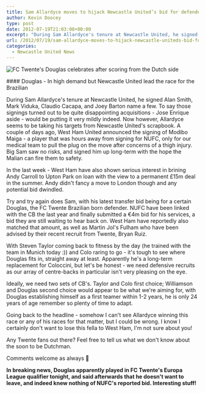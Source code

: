 ```yaml
---
title: Sam Allardyce moves to hijack Newcastle United’s bid for defender
author: Kevin Doocey
type: post
date: 2012-07-19T21:03:08+00:00
excerpt: "During Sam Allardyce's tenure at Newcastle United, he signed Alan Smith, Mark Viduka, Claudio Cacapa, and Joey Barton name a few. To say those signings turned out to be quite.."
url: /2012/07/19/sam-allardyce-moves-to-hijack-newcastle-uniteds-bid-for-defender/
categories:
  - Newcastle United News
---
```


![FC Twente's Douglas celebrates after scoring from the Dutch side](https://www.tynetime.com/wp-content/uploads/2012/07/Douglas-FCTwente-Newcastle.jpg "Douglas-FCTwente-Newcastle")

#### Douglas - In high demand but Newcastle United lead the race for the Brazilian

During Sam Allardyce's tenure at Newcastle United, he signed Alan Smith, Mark Viduka, Claudio Cacapa, and Joey Barton name a few. To say those signings turned out to be quite disappointing acquisitions - Jose Enrique aside - would be putting it very mildly indeed. Now however, Allardyce seems to be taking his targets from Newcastle United's scrapbook. A couple of days ago, West Ham United announced the signing of Modibo Maiga - a player that was hours away from signing for NUFC, only for our medical team to pull the plug on the move after concerns of a thigh injury. Big Sam saw no risks, and signed him up long-term with the hope the Malian can fire them to safety.

In the last week - West Ham have also shown serious interest in brining Andy Carroll to Upton Park on loan with the view to a permanent £15m deal in the summer. Andy didn't fancy a move to London though and any potential bid dwindled.

Try and try again does Sam, with his latest transfer bid being for a certain Douglas, the FC Twente Brazilian born defender. NUFC have been linked with the CB the last year and finally submitted a €4m bid for his services, a bid they are still waiting to hear back on. West Ham have reportedly also matched that amount, as well as Martin Jol's Fulham who have been advised by their recent recruit from Twente, Bryan Ruiz.

With Steven Taylor coming back to fitness by the day (he trained with the team in Munich today :)) and Colo raring to go - it's tough to see where Douglas fits in, straight away at least. Apparently he's a long-term replacement for Coloccini, but let's be honest - we need defensive recruits as our array of centre-backs in particular isn't very pleasing on the eye.

Ideally, we need two sets of CB's. Taylor and Colo first choice; Williamson and Douglas second choice would appear to be what we're aiming for, with Douglas establishing himself as a first teamer within 1-2 years, he is only 24 years of age remember so plenty of time to adapt.

Going back to the headline - somehow I can't see Allardyce winning this race or any of his races for that matter, but I could be wrong. I know I certainly don't want to lose this fella to West Ham, I'm not sure about you!

Any Twente fans out there? Feel free to tell us what we don't know about the soon to be Dutchman.

Comments welcome as always 🙂

**In breaking news, Douglas apparently played in FC Twente's Europa League qualifier tonight, and said afterwards that he doesn't want to leave, and indeed knew nothing of NUFC's reported bid. Interesting stuff!**
